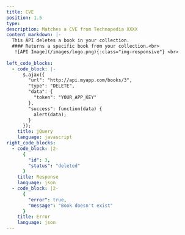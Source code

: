 ```yaml
---
title: CVE 
position: 1.5
type: 
description: Matches a CVE from Technopedia XXXX
content_markdown: |-
  This API deletes a book in your collection.
  #### Returns a specific book from your collection.<br>
   ![API Image](/images/logo.png){:class="img-responsive"} <br>
  
left_code_blocks:
  - code_block: |-
      $.ajax({
        "url": "http://api.myapp.com/books/3",
        "type": "DELETE",
        "data": {
          "token": "YOUR_APP_KEY"
        },
        "success": function(data) {
          alert(data);
        }
      });
    title: jQuery
    language: javascript
right_code_blocks:
  - code_block: |2-
      {
        "id": 3,
        "status": "deleted"
      }
    title: Response
    language: json
  - code_block: |2-
      {
        "error": true,
        "message": "Book doesn't exist"
      }
    title: Error
    language: json
---
```


